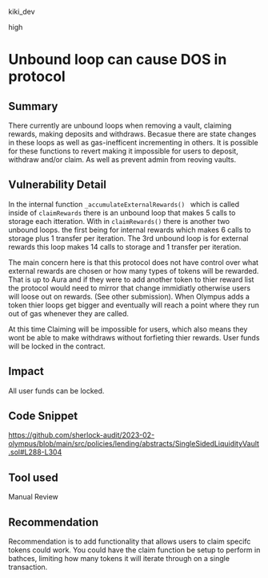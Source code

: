 kiki_dev

high

# Unbound loop can cause DOS in protocol

## Summary
There currently are unbound loops when removing a vault, claiming rewards, making deposits and withdraws. Becasue there are state changes in these loops as well as gas-inefficent incrementing in others. It is possible for these functions to revert making it impossible for users to deposit, withdraw and/or claim. As well as prevent admin from reoving vaults. 

## Vulnerability Detail
In the internal function `_accumulateExternalRewards() ` which is called inside of `claimRewards` there is an unbound loop that makes 5 calls to storage each itteration. With in `claimRewards()` there is another two unbound loops. the first being for internal rewards which makes 6 calls to storage  plus 1 transfer per iteration. The 3rd unbound loop is for external rewards this loop makes 14 calls to storage and 1 transfer per iteration.  

The main concern here is that this protocol does not have control over what external rewards are chosen or how many types of tokens will be rewarded. That is up to Aura and if they were to add another token to thier reward list the protocol would need to mirror that change immidiatly otherwise users will loose out on rewards. (See other submission). When Olympus adds a token thier loops get bigger and eventually will reach a point where they run out of gas whenever they are called.

 At this time Claiming will be impossible for users, which also means they wont be able to make withdraws without forfieting thier rewards. User funds will be locked in the contract. 

## Impact

All user funds can be locked. 

## Code Snippet

https://github.com/sherlock-audit/2023-02-olympus/blob/main/src/policies/lending/abstracts/SingleSidedLiquidityVault.sol#L288-L304
## Tool used

Manual Review

## Recommendation

Recommendation is to add functionality that allows users to claim specifc tokens could work.  You could have the claim function be setup to perform in bathces, limiting how many tokens it will iterate through on a single transaction. 